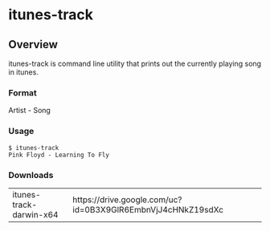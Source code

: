 itunes-track
============


## Overview
itunes-track is command line utility that prints out the currently playing song in itunes.

### Format
Artist - Song

### Usage
    $ itunes-track 
    Pink Floyd - Learning To Fly

### Downloads
<table>
  <tr>
    <td>itunes-track-darwin-x64</td>
    <td>https://drive.google.com/uc?id=0B3X9GlR6EmbnVjJ4cHNkZ19sdXc</td>
  </tr>
</table>
